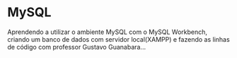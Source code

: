 # MySQL
 Aprendendo a utilizar o ambiente MySQL com o MySQL Workbench, criando um banco de dados com servidor local(XAMPP) e fazendo as linhas de código com professor Gustavo Guanabara...
